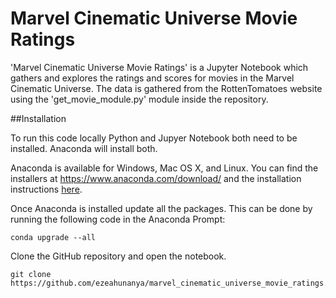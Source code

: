 # Marvel Cinematic Universe Movie Ratings

'Marvel Cinematic Universe Movie Ratings' is a Jupyter Notebook which gathers and explores the ratings and scores for movies in the Marvel Cinematic Universe. The data is gathered from the RottenTomatoes website using the 'get_movie_module.py' module inside the repository.  

##Installation

To run this code locally Python and Jupyer Notebook both need to be installed. Anaconda will install both.

Anaconda is available for Windows, Mac OS X, and Linux. You can find the installers at https://www.anaconda.com/download/ and the installation instructions [here](https://docs.anaconda.com/anaconda/install/).

Once Anaconda is installed update all the packages. This can be done by running the following code in the Anaconda Prompt:

```
conda upgrade --all
```

Clone the GitHub repository and open the notebook.

```
git clone https://github.com/ezeahunanya/marvel_cinematic_universe_movie_ratings.git
```
